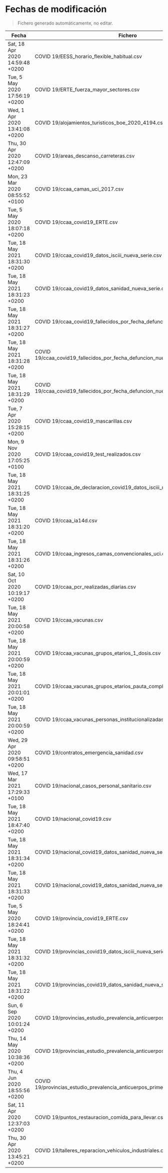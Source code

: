# Fechas de modificación

> Fichero generado automáticamente, no editar.

| Fecha                           | Fichero                  |
|---------------------------------|--------------------------|
| Sat, 18 Apr 2020 14:59:48 +0200  | COVID 19/EESS_horario_flexible_habitual.csv |
| Tue, 5 May 2020 17:56:19 +0200  | COVID 19/ERTE_fuerza_mayor_sectores.csv |
| Wed, 1 Apr 2020 13:41:08 +0200  | COVID 19/alojamientos_turisticos_boe_2020_4194.csv |
| Thu, 30 Apr 2020 12:47:09 +0200  | COVID 19/areas_descanso_carreteras.csv |
| Mon, 23 Mar 2020 08:55:52 +0100  | COVID 19/ccaa_camas_uci_2017.csv |
| Tue, 5 May 2020 18:07:18 +0200  | COVID 19/ccaa_covid19_ERTE.csv |
| Tue, 18 May 2021 18:31:30 +0200  | COVID 19/ccaa_covid19_datos_isciii_nueva_serie.csv |
| Tue, 18 May 2021 18:31:23 +0200  | COVID 19/ccaa_covid19_datos_sanidad_nueva_serie.csv |
| Tue, 18 May 2021 18:31:27 +0200  | COVID 19/ccaa_covid19_fallecidos_por_fecha_defuncion_nueva_serie.csv |
| Tue, 18 May 2021 18:31:28 +0200  | COVID 19/ccaa_covid19_fallecidos_por_fecha_defuncion_nueva_serie_long.csv |
| Tue, 18 May 2021 18:31:29 +0200  | COVID 19/ccaa_covid19_fallecidos_por_fecha_defuncion_nueva_serie_original.csv |
| Tue, 7 Apr 2020 15:28:15 +0200  | COVID 19/ccaa_covid19_mascarillas.csv |
| Mon, 9 Nov 2020 17:05:25 +0100  | COVID 19/ccaa_covid19_test_realizados.csv |
| Tue, 18 May 2021 18:31:25 +0200  | COVID 19/ccaa_de_declaracion_covid19_datos_isciii_nueva_serie.csv |
| Tue, 18 May 2021 18:31:20 +0200  | COVID 19/ccaa_ia14d.csv |
| Tue, 18 May 2021 18:31:26 +0200  | COVID 19/ccaa_ingresos_camas_convencionales_uci.csv |
| Sat, 10 Oct 2020 10:19:17 +0200  | COVID 19/ccaa_pcr_realizadas_diarias.csv |
| Tue, 18 May 2021 20:00:58 +0200  | COVID 19/ccaa_vacunas.csv |
| Tue, 18 May 2021 20:00:59 +0200  | COVID 19/ccaa_vacunas_grupos_etarios_1_dosis.csv |
| Tue, 18 May 2021 20:01:01 +0200  | COVID 19/ccaa_vacunas_grupos_etarios_pauta_completa.csv |
| Tue, 18 May 2021 20:00:59 +0200  | COVID 19/ccaa_vacunas_personas_institucionalizadas.csv |
| Wed, 29 Apr 2020 09:58:51 +0200  | COVID 19/contratos_emergencia_sanidad.csv |
| Wed, 17 Mar 2021 17:29:33 +0100  | COVID 19/nacional_casos_personal_sanitario.csv |
| Tue, 18 May 2021 18:47:40 +0200  | COVID 19/nacional_covid19.csv |
| Tue, 18 May 2021 18:31:34 +0200  | COVID 19/nacional_covid19_datos_sanidad_nueva_serie.csv |
| Tue, 18 May 2021 18:31:33 +0200  | COVID 19/nacional_covid19_datos_sanidad_nueva_serie_grupos_edad.csv |
| Tue, 5 May 2020 18:24:41 +0200  | COVID 19/provincia_covid19_ERTE.csv |
| Tue, 18 May 2021 18:31:32 +0200  | COVID 19/provincias_covid19_datos_isciii_nueva_serie.csv |
| Tue, 18 May 2021 18:31:22 +0200  | COVID 19/provincias_covid19_datos_sanidad_nueva_serie.csv |
| Sun, 6 Sep 2020 10:01:24 +0200  | COVID 19/provincias_estudio_prevalencia_anticuerpos_final.csv |
| Thu, 14 May 2020 10:38:36 +0200  | COVID 19/provincias_estudio_prevalencia_anticuerpos_primera_ronda.csv |
| Thu, 4 Jun 2020 18:55:56 +0200  | COVID 19/provincias_estudio_prevalencia_anticuerpos_primera_y_segunda_ronda.csv |
| Sat, 11 Apr 2020 12:37:03 +0200  | COVID 19/puntos_restauracion_comida_para_llevar.csv |
| Thu, 30 Apr 2020 13:45:21 +0200  | COVID 19/talleres_reparacion_vehiculos_industriales.csv |
